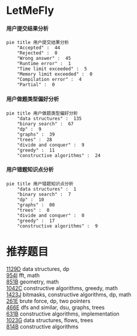 # LetMeFly

<!-- tabs:start -->



#### **用户提交结果分析**

```mermaid
pie title 用户提交结果分析
    "Accepted" :  44
    "Rejected" :  0
    "Wrong answer" :  45
    "Runtime error" :  1
    "Time limit exceeded" :  5
    "Memory limit exceeded" :  0
    "Compilation error" :  4
    "Partial" :  0
```

#### **用户做题类型偏好分析**

```mermaid
pie title 用户做题类型偏好分析
    "data structures" :  135
    "binary search" :  67
    "dp" :  9
    "graphs" :  39
    "trees" :  28
    "divide and conquer" :  9
    "greedy" :  11
    "constructive algorithms" :  24
```
#### **用户错题知识点分析**

```mermaid
pie title 用户错题知识点分析
    "data structures" :  1
    "binary search" :  7
    "dp" :  10
    "graphs" :  00
    "trees" :  0
    "divide and conquer" :  0
    "greedy" :  17
    "constructive algorithms" :  9
```



<!-- tabs:end -->
# 推荐题目
[1129D](https://codeforces.com/contest/1129/problem/D)		data structures,
                        dp		  
[954I](https://codeforces.com/contest/954/problem/I)		fft,
                        math		  
[851B](https://codeforces.com/contest/851/problem/B)		geometry,
                        math		  
[1042C](https://codeforces.com/contest/1042/problem/C)		constructive algorithms,
                        greedy,
                        math		  
[1423J](https://codeforces.com/contest/1423/problem/J)		bitmasks,
                        constructive algorithms,
                        dp,
                        math		  
[261E](https://codeforces.com/contest/261/problem/E)		brute force,
                        dp,
                        two pointers		  
[466E](https://codeforces.com/contest/466/problem/E)		dfs and similar,
                        dsu,
                        graphs,
                        trees		  
[631B](https://codeforces.com/contest/631/problem/B)		constructive algorithms,
                        implementation		  
[1023G](https://codeforces.com/contest/1023/problem/G)		data structures,
                        flows,
                        trees		  
[814B](https://codeforces.com/contest/814/problem/B)		constructive algorithms		  

